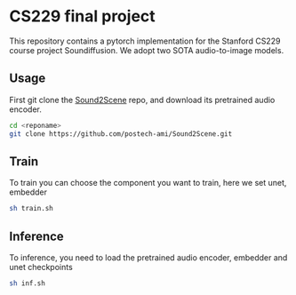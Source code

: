 # CS229 final project 
This repository contains a pytorch implementation for the Stanford CS229 course project Soundiffusion. We adopt two SOTA audio-to-image models.
## Usage
First git clone the [Sound2Scene](https://github.com/postech-ami/Sound2Scene/tree/main) repo, and download its pretrained audio encoder.
```bash
cd <reponame>
git clone https://github.com/postech-ami/Sound2Scene.git
```
## Train
To train you can choose the component you want to train, here we set unet, embedder 
```bash
sh train.sh
```

## Inference
To inference, you need to load the pretrained audio encoder, embedder and unet checkpoints
```bash
sh inf.sh
```
